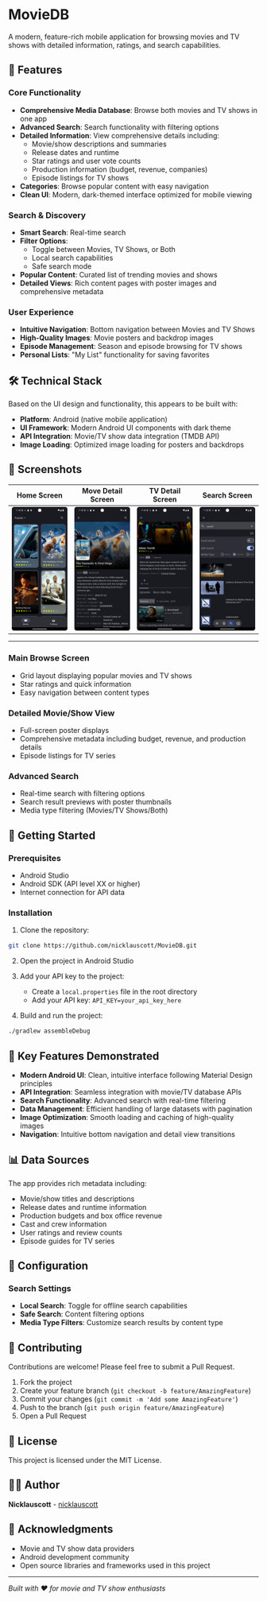 # MovieDB

A modern, feature-rich mobile application for browsing movies and TV shows with detailed information, ratings, and search capabilities.

## 📱 Features

### Core Functionality
- **Comprehensive Media Database**: Browse both movies and TV shows in one app
- **Advanced Search**: Search functionality with filtering options
- **Detailed Information**: View comprehensive details including:
  - Movie/show descriptions and summaries
  - Release dates and runtime
  - Star ratings and user vote counts
  - Production information (budget, revenue, companies)
  - Episode listings for TV shows
- **Categories**: Browse popular content with easy navigation
- **Clean UI**: Modern, dark-themed interface optimized for mobile viewing

### Search & Discovery
- **Smart Search**: Real-time search
- **Filter Options**: 
  - Toggle between Movies, TV Shows, or Both
  - Local search capabilities
  - Safe search mode
- **Popular Content**: Curated list of trending movies and shows
- **Detailed Views**: Rich content pages with poster images and comprehensive metadata

### User Experience
- **Intuitive Navigation**: Bottom navigation between Movies and TV Shows
- **High-Quality Images**: Movie posters and backdrop images
- **Episode Management**: Season and episode browsing for TV shows
- **Personal Lists**: "My List" functionality for saving favorites

## 🛠️ Technical Stack

Based on the UI design and functionality, this appears to be built with:
- **Platform**: Android (native mobile application)
- **UI Framework**: Modern Android UI components with dark theme
- **API Integration**: Movie/TV show data integration (TMDB API)
- **Image Loading**: Optimized image loading for posters and backdrops

## 📸 Screenshots

| Home Screen | Move Detail Screen | TV Detail Screen | Search Screen |
|--------------|--------------|----------------|---------------|
| ![Home](assets/ScreenShot1.png) | ![Move_Detail](assets/ScreenShot2.png) | ![TV_Detail](assets/ScreenShot3.png) | ![Search_Screen](assets/ScreenShot4.png) |

---

### Main Browse Screen
- Grid layout displaying popular movies and TV shows
- Star ratings and quick information
- Easy navigation between content types

### Detailed Movie/Show View
- Full-screen poster displays
- Comprehensive metadata including budget, revenue, and production details
- Episode listings for TV series

### Advanced Search
- Real-time search with filtering options
- Search result previews with poster thumbnails
- Media type filtering (Movies/TV Shows/Both)

## 🚀 Getting Started

### Prerequisites
- Android Studio
- Android SDK (API level XX or higher)
- Internet connection for API data

### Installation

1. Clone the repository:
```bash
git clone https://github.com/nicklauscott/MovieDB.git
```

2. Open the project in Android Studio

3. Add your API key to the project:
   - Create a `local.properties` file in the root directory
   - Add your API key: `API_KEY=your_api_key_here`

4. Build and run the project:
```bash
./gradlew assembleDebug
```

## 🎯 Key Features Demonstrated

- **Modern Android UI**: Clean, intuitive interface following Material Design principles
- **API Integration**: Seamless integration with movie/TV database APIs
- **Search Functionality**: Advanced search with real-time filtering
- **Data Management**: Efficient handling of large datasets with pagination
- **Image Optimization**: Smooth loading and caching of high-quality images
- **Navigation**: Intuitive bottom navigation and detail view transitions

## 📊 Data Sources

The app provides rich metadata including:
- Movie/show titles and descriptions
- Release dates and runtime information
- Production budgets and box office revenue
- Cast and crew information
- User ratings and review counts
- Episode guides for TV series

## 🔧 Configuration

### Search Settings
- **Local Search**: Toggle for offline search capabilities
- **Safe Search**: Content filtering options
- **Media Type Filters**: Customize search results by content type

## 🤝 Contributing

Contributions are welcome! Please feel free to submit a Pull Request.

1. Fork the project
2. Create your feature branch (`git checkout -b feature/AmazingFeature`)
3. Commit your changes (`git commit -m 'Add some AmazingFeature'`)
4. Push to the branch (`git push origin feature/AmazingFeature`)
5. Open a Pull Request

## 📝 License

This project is licensed under the MIT License.

## 👨‍💻 Author

**Nicklauscott** - [nicklauscott](https://github.com/nicklauscott)

## 🙏 Acknowledgments

- Movie and TV show data providers
- Android development community
- Open source libraries and frameworks used in this project

---

*Built with ❤️ for movie and TV show enthusiasts*
